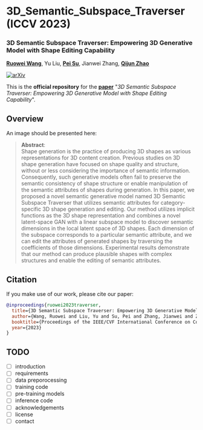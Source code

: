 # 3D_Semantic_Subspace_Traverser (ICCV 2023)

### 3D Semantic Subspace Traverser: Empowering 3D Generative Model with Shape Editing Capability
[**Ruowei Wang**](https://scholar.google.com/citations?user=_-R8Wn8AAAAJ&hl=en),
Yu Liu,
[**Pei Su**](https://scholar.google.com/citations?user=ayVfs1kAAAAJ&hl=zh-CN),
Jianwei Zhang,
[**Qijun Zhao**](https://scholar.google.com/citations?user=c2fckoYAAAAJ&hl=en)

<!--**\*** Equal contribution.-->

[![arXiv](https://img.shields.io/badge/arXiv-Paper-<COLOR>.svg)](TODO:待定)
<!--[![GitHub Stars](https://img.shields.io/github/stars/TrepangCat/3D_Semantic_Subspace_Traverser?style=social)](https://github.com/TrepangCat/3D_Semantic_Subspace_Traverser)-->
<!--[![GitHub Stars](https://img.shields.io/github/stars/aimagelab/multimodal-garment-designer?style=social)](https://github.com/aimagelab/multimodal-garment-designer)-->

This is the **official repository** for the [**paper**](TODO:arxiv链接) "*3D Semantic Subspace Traverser: Empowering 3D Generative Model with Shape Editing Capability*".

## Overview

<!--
<p align="center">
    <img src="images/1.gif" style="max-width:500px">
</p>
-->

An image should be presented here:

>**Abstract**: <br>
> Shape generation is the practice of producing 3D shapes as various representations for 3D content creation. 
> Previous studies on 3D shape generation have focused on shape quality and structure, without or less considering the importance of semantic information. 
> Consequently, such generative models often fail to preserve the semantic consistency of shape structure or enable manipulation of the semantic attributes of shapes during generation. 
> In this paper, we proposed a novel semantic generative model named 3D Semantic Subspace Traverser that utilizes semantic attributes for category-specific 3D shape generation and editing. 
> Our method utilizes implicit functions as the 3D shape representation and combines a novel latent-space GAN with a linear subspace model to discover semantic dimensions in the local latent space of 3D shapes. 
> Each dimension of the subspace corresponds to a particular semantic attribute, and we can edit the attributes of generated shapes by traversing the coefficients of those dimensions. 
> Experimental results demonstrate that our method can produce plausible shapes with complex structures and enable the editing of semantic attributes.

## Citation
If you make use of our work, please cite our paper:

```bibtex
@inproceedings{ruowei2023traverser,
  title={3D Semantic Subspace Traverser: Empowering 3D Generative Model with Shape Editing Capability},
  author={Wang, Ruowei and Liu, Yu and Su, Pei and Zhang, Jianwei and Zhao, Qijun},
  booktitle={Proceedings of the IEEE/CVF International Conference on Computer Vision},
  year={2023}
}
```

## TODO
- [ ] introduction
- [ ] requirements
- [ ] data preporocessing
- [ ] training code
- [ ] pre-training models
- [ ] inference code
- [ ] acknowledgements
- [ ] license
- [ ] contact

<!--
## Inference

To run the inference please use the following:

```
python eval.py --dataset_path <path> --batch_size <int> --mixed_precision fp16 --output_dir <path> --save_name <string> --num_workers_test <int> --sketch_cond_rate 0.2 --dataset <dresscode|vitonhd> --start_cond_rate 0.0
```

- ```dataset_path``` is the path to the dataset (change accordingly to the dataset parameter)
- ```dataset``` dataset name to be used
- ```output_dir``` path to the output directory
- ```save_name``` name of the output dir subfolder where the generated images are saved
- ```start_cond_rate``` rate {0.0,1.0} of denoising steps that will be used as offset to start sketch conditioning
- ```sketch_cond_rate``` rate {0.0,1.0} of denoising steps in which sketch cond is applied
- ```test_order``` test setting (paired | unpaired)

Note that we provide few sample images to test MGD simply cloning this repo (*i.e.*, assets/data). To execute the code set 
- Dress Code Multimodal dataset
    - ```dataset_path``` to ```assets/data/dresscode```
    - ```dataset``` to ```dresscode```
- Viton-HD Multimodal dataset
    - ```dataset_path``` to ```assets/data/vitonhd```
    - ```dataset``` to ```vitonhd```

It is possible to run the inference on the whole Dress Code Multimodal or Viton-HD Multimodal dataset simply changing the ```dataset_path``` and ```dataset``` according with the downloaded and prepared datasets (see sections below).


## Pre-trained models
The model and checkpoints are available via torch.hub.

Load the MGD denoising UNet model using the following code:

```
unet = torch.hub.load(
    dataset=<dataset>, 
    repo_or_dir='aimagelab/multimodal-garment-designer', 
    source='github', 
    model='mgd', 
    pretrained=True
    )
```

- ```dataset``` dataset name (dresscode | vitonhd)

Use the denoising network with our custom diffusers pipeline as follow:

```
from pipes.sketch_posemap_inpaint_pipe import StableDiffusionSketchPosemapInpaintPipeline
from diffusers import AutoencoderKL, DDIMScheduler
from transformers import CLIPTextModel, CLIPTokenizer

pretrained_model_name_or_path = "runwayml/stable-diffusion-inpainting"

text_encoder = CLIPTextModel.from_pretrained(
    pretrained_model_name_or_path, 
    subfolder="text_encoder"
    )

vae = AutoencoderKL.from_pretrained(
    pretrained_model_name_or_path, 
    subfolder="vae"
    )

tokenizer = CLIPTokenizer.from_pretrained(
    pretrained_model_name_or_path,
    subfolder="tokenizer",
    )

val_scheduler = DDIMScheduler.from_pretrained(
    pretrained_model_name_or_path,
    subfolder="scheduler"
    )
val_scheduler.set_timesteps(50)

val_pipe = ValPipe(
    text_encoder=text_encoder,
    vae=vae,
    unet=unet,
    tokenizer=tokenizer,
    scheduler=val_scheduler,
    )
```

For an extensive usage case see the file ```eval.py``` in the main repo.

## Datasets
We do not hold rights on the original Dress Code and Viton-HD datasets. Please refer to the original papers for more information.

Start by downloading the original datasets from the following links:
- Viton-HD **[[link](https://github.com/shadow2496/VITON-HD)]**
- Dress Code **[[link](https://github.com/aimagelab/dress-code)]**


Download the Dress Code Multimodal and Viton-HD Multimodal additional data annotations from here.

- Dress Code Multimodal **[[link](https://drive.google.com/file/d/1y0lHA-4ogjjo9g7VuvcQJrD_CtgjAKhv/view?usp=drive_link)]**
- Viton-HD Multimodal **[[link](https://drive.google.com/file/d/1Z2b9YkyBPA_9ZDC54Y5muW9Q8yfAqWSH/view?usp=share_link)]**

### Dress Code Multimodal Data Preparation
Once data is downloaded prepare the dataset folder as follow:

<pre>
Dress Code
| <b>fine_captions.json</b>
| <b>coarse_captions.json</b>
| test_pairs_paired.txt
| test_pairs_unpaired.txt
| train_pairs.txt
| <b>test_stitch_map</b>
|---- [category]
|-------- images
|-------- keypoints
|-------- skeletons
|-------- dense
|-------- <b>im_sketch</b>
|-------- <b>im_sketch_unpaired</b>
...
</pre>

### Viton-HD Multimodal Data Preparation
Once data is downloaded prepare the dataset folder as follow:

<pre>
Viton-HD
| <b>captions.json</b>
|---- train
|-------- image
|-------- cloth
|-------- image-parse-v3
|-------- openpose_json
|-------- <b>im_sketch</b>
|-------- <b>im_sketch_unpaired</b>
...
|---- test
...
|-------- <b>im_sketch</b>
|-------- <b>im_sketch_unpaired</b>
...
</pre>




## Acknowledgements
This work has partially been supported by the PNRR project “Future Artificial Intelligence Research (FAIR)”, by the PRIN project “CREATIVE: CRoss-modal understanding and gEnerATIon of Visual and tExtual content” (CUP B87G22000460001), both co-funded by the Italian Ministry of University and Research, and by the European Commission under European Horizon 2020 Programme, grant number 101004545 - ReInHerit.

## LICENSE
<a rel="license" href="http://creativecommons.org/licenses/by-nc/4.0/"><img alt="Creative Commons License" style="border-width:0" src="https://i.creativecommons.org/l/by-nc/4.0/88x31.png" /></a><br />All material is available under [Creative Commons BY-NC 4.0](https://creativecommons.org/licenses/by-nc/4.0/). You can **use, redistribute, and adapt** the material for **non-commercial purposes**, as long as you give appropriate credit by **citing our paper** and **indicate any changes** you've made.

-->
